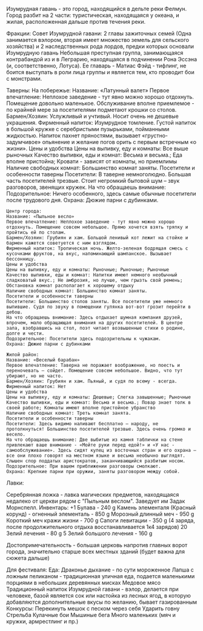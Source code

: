 Изумрудная гавань - это город, находящийся в дельте реки Фелмун. Город разбит на 2 части: туристическая, находящаяся у океана, и жилая, расположенная дальше против течения реки.

Фракции:
    Совет Изумрудной гавани: 2 главы зажиточных семей (Одна занимается вэлором, вторая имеет множество земель для сельского хозяйства) и 2 наследственных рода лордов, предки которых основали Изумрудную гавань
    Небольшая преступная группа, занимающаяся контрабандой из и в Леграрию, находящаяся в подчинении Рона Эссэна (и, соответственно, Лотуса). Ее главарь - Матиас Фэйд - тифлинг, не боится выступать в роли лица группы и является тем, кто проводит бои с монстрами.

Таверны:
    На побережье:
    Название: «Латунный валет»
    Первое впечатление: Неплохое заведение - тут явно можно хорошо отдохнуть. Помещение довольно маленькое. Обслуживание вполне приемлемое - по крайней мере за посетителями подметают крошки со столов.
    Бармен/Хозяин: Услужливый и учтивый. Носит очень не дешевые украшения.
    Фирменный напиток: Изумрудное томление. Густой напиток в большой кружке с серебристыми пузырьками, пойманными жидкостью. Напиток пахнет пряностями, вызывает «грустно-задумчивое» опьянение и желание погов              орить с первым встречным «о жизни».
    Цены и удобства
    Цены на выпивку, еду и комнаты: Все выше рыночных
    Качество выпивки, еды и комнат: Весьма и весьма.; Еда вполне пристойна; Кровати - зависят от комнаты, но приемлимы
    Наличие свободных комнат: Большинство комнат заняты.
    Посетители и особенности таверны
    Посетители: В таверне немноголюдно. Большая часть посетителей трезвые. Стоит негромкий бытовой шум – звук разговоров, звенящих кружек.
    На что обращаешь внимание:
    Подозрительное: Ничего особенного, здесь самые обычные посетители после трудового дня.
    Охрана: Дюжие парни с дубинками.

    Центр города:
    Название: «Пыльное весло»
    Первое впечатление: Неплохое заведение - тут явно можно хорошо отдохнуть. Помещение совсем небольшое. Прямо хочется взять тряпку и пройтись ей по столам.
    Бармен/Хозяин: Грубиян и хам. Большой ленивый кот лежит на стойке и бармен кажется советуется с ним взглядом.
    Фирменный напиток: Тропическая ночь. Желто-зеленая бодрящая смесь с кусочками фруктов, на вкус, напоминающий шампанское. Вызывает бессонницу.
    Цены и удобства
    Цены на выпивку, еду и комнаты: Рыночные; Рыночные; Рыночные
    Качество выпивки, еды и комнат: Напитки имеют немного необычный сладковатый вкус.; Не амброзия, но лучше, чем грызть свой ремень; Обстановка комнат располагает к хорошему отдыху
    Наличие свободных комнат: Большинство комнат заняты.
    Посетители и особенности таверны
    Посетители: Большинство столов заняты. Все посетители уже немного выпившие. Судя по звуку в помещении гулянка вот-вот грозит перейти в дебош.
    На что обращаешь внимание: Здесь отдыхает шумная компания друзей, впрочем, мало обращающая внимания на других посетителей. В центре зала, взобравшись на стол, поэт читает возвышенные стихи о родине, долге и чести.
    Подозрительное: Посетители здесь подозрительны к чужакам.
    Охрана: Дюжие парни с дубинками

    Жилой район:
    Название: «Веселый барабан»
    Первое впечатление: Таверна не поражает воображение, но поесть и переночевать – сойдет. Помещение совсем небольшое. Видно, что тут убирают, но не часто.
    Бармен/Хозяин: Грубиян и хам. Пьяный, и судя по всему - всегда.
    Фирменный напиток: Нет
    Цены и удобства
    Цены на выпивку, еду и комнаты: Дешевые; Слегка завышенные; Рыночные
    Качество выпивки, еды и комнат: Весьма и весьма.; Повар знает толк в своей работе; Комнаты имеют вполне пристойное убранство
    Наличие свободных комнат: Треть комнат занята.
    Посетители и особенности таверны
    Посетители: Здесь видимо наливают бесплатно – народу, не протолкнуться! Большинство посетителей трезвые. Здесь очень громко и весело.
    На что обращаешь внимание: Две выбитые из камня таблички на стене привлекают ваше внимание - «Мойте руки перед едой!» и «У нас - самообслуживание». Здесь сидят купец из восточных стран и его охрана – все они плохо говорят на местном языке и весьма необычно выглядят. Слышен спор поддатых аристократов, заканчивающийся разбитым носом.
    Подозрительное: При вашем приближении разговоры смолкают.
    Охрана: Крепкие парни при оружии, заняты разговором между собой.

Лавки:

Серебрянная ложка - лавка магических предметов, находящаяся недалеко от церкви рядом с "Пыльным веслом". Заведует им Задак Морнспелл. Инвентарь:
    +1 Булава   - 240 g
    Камень элементаля (Красный корунд) - огненный элементаль    - 850 g
    Морозный длинный меч - 950 g
    Короткий меч кражи жизни - 700 g
    Сапоги левитации - 350 g (4 заряда, после продолжительного отдыха восстанавливается 1к4 зарядов)
    20 Зелий лечения - 80 g
    5 Зелий большого лечения - 160 g

Достопримечательность - большая церковь напротив главных ворот города, значительно старше всех местных зданий (будет важна для сюжета дальше)

Для фестиваля:
    Еда:
        Драконье дыхание - по сути мороженное
        Лапша с ложным пеликаном - традиционная уличная еда, подается маленькими порциями в небольших деревянных мисках
        Медовое мясо
        Традиционный напиток Изумрудной гавани - вэлор, делается при человеке, базой является сок или настойка из лесных ягод, в которую добавляются дополнительные вкусы по желанию, бывает газированным 
    Конкурсы:
        Перекинуть мешок с песком через себя
        Ударить говну
        Стрельба
        Кулачные бои
        Мышиные бега
        Много маленьких (мяч и кружки, армрестлинг и пр.)